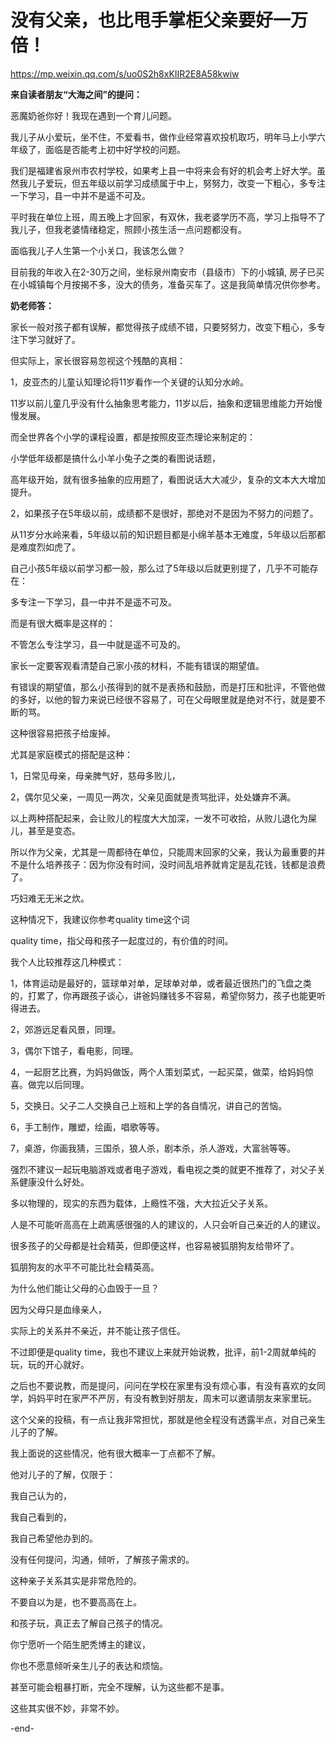 # 没有父亲，也比甩手掌柜父亲要好一万倍！

https://mp.weixin.qq.com/s/uo0S2h8xKIIR2E8A58kwiw

**来自读者朋友“大海之间”的提问：**

恶魔奶爸你好！我现在遇到一个育儿问题。

我儿子从小爱玩，坐不住，不爱看书，做作业经常喜欢投机取巧，明年马上小学六年级了，面临是否能考上初中好学校的问题。

我们是福建省泉州市农村学校，如果考上县一中将来会有好的机会考上好大学。虽然我儿子爱玩，但五年级以前学习成绩属于中上，努努力，改变一下粗心，多专注一下学习，县一中并不是遥不可及。

平时我在单位上班，周五晚上才回家，有双休，我老婆学历不高，学习上指导不了我儿子，但我老婆情绪稳定，照顾小孩生活一点问题都没有。

面临我儿子人生第一个小关口，我该怎么做？

目前我的年收入在2-30万之间，坐标泉州南安市（县级市）下的小城镇, 房子已买在小城镇每个月按揭不多，没大的债务，准备买车了。这是我简单情况供你参考。

**奶老师答：**

家长一般对孩子都有误解，都觉得孩子成绩不错，只要努努力，改变下粗心，多专注下学习就好了。

但实际上，家长很容易忽视这个残酷的真相：

1，皮亚杰的儿童认知理论将11岁看作一个关键的认知分水岭。

11岁以前儿童几乎没有什么抽象思考能力，11岁以后，抽象和逻辑思维能力开始慢慢发展。

而全世界各个小学的课程设置，都是按照皮亚杰理论来制定的：

小学低年级都是搞什么小羊小兔子之类的看图说话题，

高年级开始，就有很多抽象的应用题了，看图说话大大减少，复杂的文本大大增加提升。

2，如果孩子在5年级以前，成绩都不是很好，那绝对不是因为不努力的问题了。

从11岁分水岭来看，5年级以前的知识题目都是小绵羊基本无难度，5年级以后那都是难度烈如虎了。

自己小孩5年级以前学习都一般，那么过了5年级以后就更别提了，几乎不可能存在：

多专注一下学习，县一中并不是遥不可及。

而是有很大概率是这样的：

不管怎么专注学习，县一中就是遥不可及的。

家长一定要客观看清楚自己家小孩的材料，不能有错误的期望值。

有错误的期望值，那么小孩得到的就不是表扬和鼓励，而是打压和批评，不管他做的多好，以他的智力来说已经很不容易了，可在父母眼里就是绝对不行，就是要不断的骂。

这种很容易把孩子给废掉。

尤其是家庭模式的搭配是这种：

1，日常见母亲，母亲脾气好，慈母多败儿，

2，偶尔见父亲，一周见一两次，父亲见面就是责骂批评，处处嫌弃不满。

以上两种搭配起来，会让败儿的程度大大加深，一发不可收拾，从败儿退化为屎儿，甚至是变态。

所以作为父亲，尤其是一周都待在单位，只能周末回家的父亲，我认为最重要的并不是什么培养孩子：因为你没有时间，没时间乱培养就肯定是乱花钱，钱都是浪费了。

巧妇难无无米之炊。

这种情况下，我建议你参考quality time这个词

quality time，指父母和孩子一起度过的，有价值的时间。

我个人比较推荐这几种模式：

1，体育运动是最好的，篮球单对单，足球单对单，或者最近很热门的飞盘之类的，打累了，你再跟孩子谈心，讲爸妈赚钱多不容易，希望你努力，孩子也能更听得进去。

2，郊游远足看风景，同理。

3，偶尔下馆子，看电影，同理。

4，一起厨艺比赛，为妈妈做饭，两个人策划菜式，一起买菜，做菜，给妈妈惊喜。做完以后同理。

5，交换日。父子二人交换自己上班和上学的各自情况，讲自己的苦恼。

6，手工制作，雕塑，绘画，唱歌等等。

7，桌游，你画我猜，三国杀，狼人杀，剧本杀，杀人游戏，大富翁等等。

强烈不建议一起玩电脑游戏或者电子游戏，看电视之类的就更不推荐了，对父子关系健康没什么好处。

多以物理的，现实的东西为载体，上瘾性不强，大大拉近父子关系。

人是不可能听高高在上疏离感很强的人的建议的，人只会听自己亲近的人的建议。

很多孩子的父母都是社会精英，但即便这样，也容易被狐朋狗友给带坏了。

狐朋狗友的水平不可能比社会精英高。

为什么他们能让父母的心血毁于一旦？

因为父母只是血缘亲人，

实际上的关系并不亲近，并不能让孩子信任。

不过即便是quality time，我也不建议上来就开始说教，批评，前1-2周就单纯的玩，玩的开心就好。

之后也不要说教，而是提问，问问在学校在家里有没有烦心事，有没有喜欢的女同学，妈妈平时在家严不严厉，有没有教到好朋友，周末可以邀请朋友来家里玩。

这个父亲的投稿，有一点让我非常担忧，那就是他全程没有透露半点，对自己亲生儿子的了解。

我上面说的这些情况，他有很大概率一丁点都不了解。

他对儿子的了解，仅限于：

我自己认为的，

我自己看到的，

我自己希望他办到的。

没有任何提问，沟通，倾听，了解孩子需求的。

这种亲子关系其实是非常危险的。

不要自以为是，也不要高高在上。

和孩子玩，真正去了解自己孩子的情况。

你宁愿听一个陌生肥秃博主的建议，

你也不愿意倾听亲生儿子的表达和烦恼。

甚至可能会粗暴打断，完全不理解，认为这些都不是事。

这些其实很不妙，非常不妙。

  

\-end-